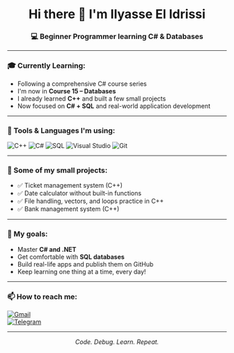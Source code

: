 <div align="center">

  <h1>Hi there 👋 I'm Ilyasse El Idrissi</h1>  
  <h3>💻 Beginner Programmer learning C# & Databases</h3>

</div>

---

### 🎓 Currently Learning:

- Following a comprehensive C# course series  
- I'm now in **Course 15 – Databases**  
- I already learned **C++** and built a few small projects  
- Now focused on **C# + SQL** and real-world application development

---

### 🧰 Tools & Languages I'm using:

![C++](https://img.shields.io/badge/C++-blue?style=flat&logo=cplusplus&logoColor=white)
![C#](https://img.shields.io/badge/C%23-239120?style=flat&logo=csharp&logoColor=white)
![SQL](https://img.shields.io/badge/SQL-4479A1?style=flat&logo=sqlite&logoColor=white)
![Visual Studio](https://img.shields.io/badge/Visual%20Studio-5C2D91?style=flat&logo=visualstudio&logoColor=white)
![Git](https://img.shields.io/badge/GIT-E44C30?style=flat&logo=git&logoColor=white)

---

### 📌 Some of my small projects:

- ✅ Ticket management system (C++)  
- ✅ Date calculator without built-in functions  
- ✅ File handling, vectors, and loops practice in C++  
- ✅ Bank management system (C++)

---

### 🎯 My goals:

- Master **C# and .NET**  
- Get comfortable with **SQL databases**  
- Build real-life apps and publish them on GitHub  
- Keep learning one thing at a time, every day!

---

### 📫 How to reach me:

[![Gmail](https://img.shields.io/badge/Gmail-D14836?style=flat&logo=gmail&logoColor=white)](mailto:ilyaskobbi578@gmail.com)  
[![Telegram](https://img.shields.io/badge/Telegram-2CA5E0?style=flat&logo=telegram&logoColor=white)](https://t.me/ilyassekobbi)

---

<div align="center">
  <em>Code. Debug. Learn. Repeat.</em>
</div>
